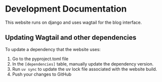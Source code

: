 # Development Documentation

This website runs on django and uses wagtail for the blog interface. 


## Updating Wagtail and other dependencies

To update a dependency that the website uses:

1. Go to the pyproject.toml file
2. In the `[dependencies]` table, manually update the dependency version.
3. Run `uv sync` to update the uv lock file associated with the website build.
4. Push your changes to GitHub 